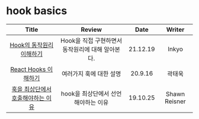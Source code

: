 # hook basics

|                                                                            Title                                                                             |                      Review                      |   Date   |    Writer     |
| :----------------------------------------------------------------------------------------------------------------------------------------------------------: | :----------------------------------------------: | :------: | :-----------: |
|                                     <a href="https://ingg.dev/hook-work/" target="_blank"> Hook의 동작원리 이해하기 </a>                                     | Hook을 직접 구현하면서 동작원리에 대해 알아본다. | 21.12.19 |     Inkyo     |
| <a href="https://velog.io/@gwak2837/React-Hooks%EC%9D%98-%EC%9D%B4%ED%95%B4#%EC%A3%BC%EC%9D%98%ED%95%A0-%EC%A0%90" target="_blank">React Hooks 이해하기 </a> |             여러가지 훅에 대한 설명              | 20.9.16  |    곽태욱     |
|                                              <a href="" target="_blank"> 훅을 최상단에서 호출해야하는 이유</a>                                               |       hook을 최상단에서 선언해야하는 이유        | 19.10.25 | Shawn Reisner |
